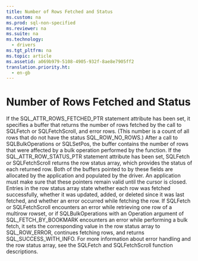 ```yaml
---
title: Number of Rows Fetched and Status
ms.custom: na
ms.prod: sql-non-specified
ms.reviewer: na
ms.suite: na
ms.technology: 
  - drivers
ms.tgt_pltfrm: na
ms.topic: article
ms.assetid: a069b979-5108-4905-932f-8ae8e7905ff2
translation.priority.ht: 
  - en-gb
---
```

# Number of Rows Fetched and Status
<?xml version="1.0" encoding="utf-8"?>
<developerConceptualDocument xmlns="http://ddue.schemas.microsoft.com/authoring/2003/5" xmlns:xlink="http://www.w3.org/1999/xlink" xmlns:xsi="http://www.w3.org/2001/XMLSchema-instance" xsi:schemaLocation="http://ddue.schemas.microsoft.com/authoring/2003/5 http://dduestorage.blob.core.windows.net/ddueschema/developer.xsd">
  <introduction>
    <para>If the SQL_ATTR_ROWS_FETCHED_PTR statement attribute has been set, it specifies a buffer that returns the number of rows fetched by the call to <legacyBold>SQLFetch</legacyBold> or <legacyBold>SQLFetchScroll</legacyBold>, and error rows. (This number is a count of all rows that do not have the status SQL_ROW_NO_ROWS.) After a call to <legacyBold>SQLBulkOperations</legacyBold> or <legacyBold>SQLSetPos</legacyBold>, the buffer contains the number of rows that were affected by a bulk operation performed by the function. If the SQL_ATTR_ROW_STATUS_PTR statement attribute has been set, <legacyBold>SQLFetch</legacyBold> or <legacyBold>SQLFetchScroll</legacyBold> returns the <legacyItalic>row status array,</legacyItalic> which provides the status of each returned row. Both of the buffers pointed to by these fields are allocated by the application and populated by the driver. An application must make sure that these pointers remain valid until the cursor is closed.</para>
    <para>Entries in the row status array state whether each row was fetched successfully, whether it was updated, added, or deleted since it was last fetched, and whether an error occurred while fetching the row. If <legacyBold>SQLFetch</legacyBold> or <legacyBold>SQLFetchScroll</legacyBold> encounters an error while retrieving one row of a multirow rowset, or if <legacyBold>SQLBulkOperations</legacyBold> with an <legacyItalic>Operation</legacyItalic> argument of SQL_FETCH_BY_BOOKMARK encounters an error while performing a bulk fetch, it sets the corresponding value in the row status array to SQL_ROW_ERROR, continues fetching rows, and returns SQL_SUCCESS_WITH_INFO. For more information about error handling and the row status array, see the <legacyLink xlink:href="6c6611d2-bc6a-4390-87c9-1c5dd9cfe07c">SQLFetch</legacyLink> and <legacyLink xlink:href="c0243667-428c-4dda-ae91-3c307616a1ac">SQLFetchScroll</legacyLink> function descriptions.</para>
  </introduction>
  <relatedTopics />
</developerConceptualDocument>